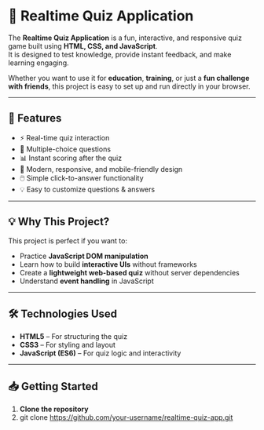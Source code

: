 # 🎯 Realtime Quiz Application

The **Realtime Quiz Application** is a fun, interactive, and responsive quiz game built using **HTML, CSS, and JavaScript**.  
It is designed to test knowledge, provide instant feedback, and make learning engaging.

Whether you want to use it for **education**, **training**, or just a **fun challenge with friends**, this project is easy to set up and run directly in your browser.

---

## 📌 Features

- ⚡ Real-time quiz interaction
- 🧠 Multiple-choice questions
- 📊 Instant scoring after the quiz
- 🎨 Modern, responsive, and mobile-friendly design
- 🖱️ Simple click-to-answer functionality
- 💡 Easy to customize questions & answers

---

## 💡 Why This Project?

This project is perfect if you want to:
- Practice **JavaScript DOM manipulation**
- Learn how to build **interactive UIs** without frameworks
- Create a **lightweight web-based quiz** without server dependencies
- Understand **event handling** in JavaScript

---

## 🛠️ Technologies Used

- **HTML5** – For structuring the quiz
- **CSS3** – For styling and layout
- **JavaScript (ES6)** – For quiz logic and interactivity

---

## 📥 Getting Started

1. **Clone the repository**
2. 
   git clone https://github.com/your-username/realtime-quiz-app.git
